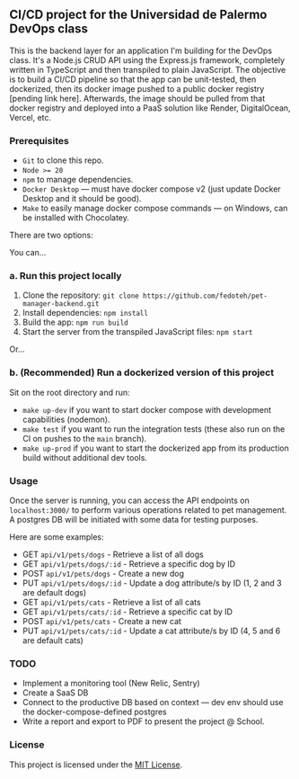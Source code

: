 ## CI/CD project for the Universidad de Palermo DevOps class


This is the backend layer for an application I'm building for the DevOps class. It's a Node.js CRUD API using the Express.js framework, completely written in TypeScript and then transpiled to plain JavaScript. The objective is to build a CI/CD pipeline so that the app can be unit-tested, then dockerized, then its docker image pushed to a public docker registry [pending link here]. Afterwards, the image should be pulled from that docker registry and deployed into a PaaS solution like Render, DigitalOcean, Vercel, etc.

### Prerequisites

- `Git` to clone this repo.
- `Node >= 20`
- `npm` to manage dependencies.
- `Docker Desktop` — must have docker compose v2 (just update Docker Desktop and it should be good).
- `Make` to easily manage docker compose commands — on Windows, can be installed with Chocolatey.

There are two options:

You can...

### a. Run this project locally

1. Clone the repository: `git clone https://github.com/fedoteh/pet-manager-backend.git`
2. Install dependencies: `npm install`
3. Build the app: `npm run build`
4. Start the server from the transpiled JavaScript files: `npm start`

Or...

### b. (Recommended) Run a dockerized version of this project

Sit on the root directory and run:

- `make up-dev` if you want to start docker compose with development capabilities (nodemon).
- `make test` if you want to run the integration tests (these also run on the CI on pushes to the `main` branch).
- `make up-prod` if you want to start the dockerized app from its production build without additional dev tools.

### Usage

Once the server is running, you can access the API endpoints on `localhost:3000/` to perform various operations related to pet management. A postgres DB will be initiated with some data for testing purposes.

Here are some examples:

- GET `api/v1/pets/dogs` - Retrieve a list of all dogs
- GET `api/v1/pets/dogs/:id` - Retrieve a specific dog by ID
- POST `api/v1/pets/dogs` - Create a new dog
- PUT `api/v1/pets/dogs/:id` - Update a dog attribute/s by ID (1, 2 and 3 are default dogs)
- GET `api/v1/pets/cats` - Retrieve a list of all cats
- GET `api/v1/pets/cats/:id` - Retrieve a specific cat by ID
- POST `api/v1/pets/cats` - Create a new cat
- PUT `api/v1/pets/cats/:id` - Update a cat attribute/s by ID (4, 5 and 6 are default cats)

### TODO

- Implement a monitoring tool (New Relic, Sentry)
- Create a SaaS DB
- Connect to the productive DB based on context — dev env should use the docker-compose-defined postgres
- Write a report and export to PDF to present the project @ School.


### License

This project is licensed under the [MIT License](./LICENSE).
